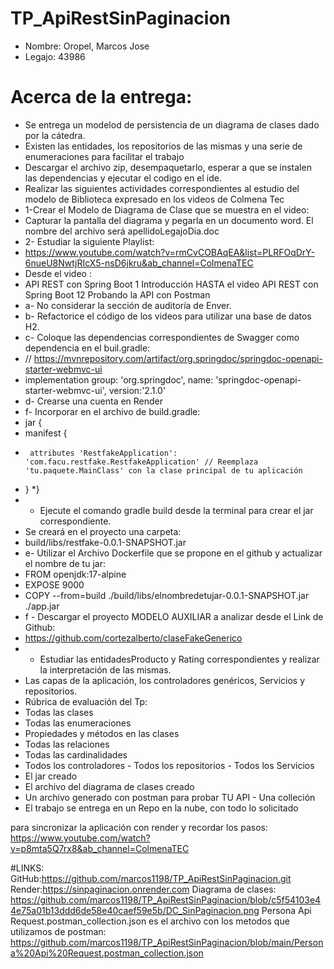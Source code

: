 # TP_ApiRestSinPaginacion

* Nombre: Oropel, Marcos Jose
* Legajo: 43986

# Acerca de la entrega:

* Se entrega un modelod de persistencia de un diagrama de clases dado por la cátedra.
* Existen las entidades, los repositorios de las mismas y una serie de enumeraciones para facilitar el trabajo
* Descargar el archivo zip, desempaquetarlo, esperar a que se instalen las dependencias y ejecutar el codigo en el ide.
* Realizar las siguientes actividades correspondientes al estudio del modelo de Biblioteca expresado en los videos de Colmena Tec
* 1-Crear el Modelo de Diagrama de Clase que se muestra en el video:
* Capturar la pantalla del diagrama y pegarla en un documento word. El nombre del archivo será apellidoLegajoDia.doc
* 2- Estudiar la siguiente Playlist:
* https://www.youtube.com/watch?v=rmCvCOBAqEA&list=PLRFOqDrY-6nueU8NwtjRIcX5-nsD6jkru&ab_channel=ColmenaTEC
* Desde el video :
* API REST con Spring Boot 1 Introducción HASTA el video  API REST con Spring Boot 12 Probando la API con Postman
* a-  No considerar la sección de auditoría de Enver.
* b- Refactorice el código  de los videos para utilizar una base de datos H2.
* c- Coloque las dependencias correspondientes de Swagger como dependencia en el buil.gradle:
* // https://mvnrepository.com/artifact/org.springdoc/springdoc-openapi-starter-webmvc-ui
* implementation group: 'org.springdoc', name: 'springdoc-openapi-starter-webmvc-ui', version:'2.1.0'
* d- Crearse una cuenta en Render
* f- Incorporar en el archivo de build.gradle:
* jar {
*    manifest {
*      attributes 'RestfakeApplication': 'com.facu.restfake.RestfakeApplication' // Reemplaza 'tu.paquete.MainClass' con la clase principal de tu aplicación
*   }
*}
* - Ejecute el comando gradle build  desde la terminal para crear el jar correspondiente.
* Se creará en el proyecto una carpeta:
* build/libs/restfake-0.0.1-SNAPSHOT.jar
* e-  Utilizar el Archivo Dockerfile que se propone en el github y actualizar el nombre de tu jar:
* FROM openjdk:17-alpine
* EXPOSE 9000
* COPY --from=build ./build/libs/elnombredetujar-0.0.1-SNAPSHOT.jar ./app.jar
* f - Descargar el proyecto MODELO AUXILIAR  a analizar desde el Link de Github:
* https://github.com/cortezalberto/claseFakeGenerico
* - Estudiar las entidadesProducto y Rating correspondientes y realizar la interpretación de las mismas.
* Las capas de la aplicación, los controladores genéricos, Servicios y repositorios.
* Rúbrica de evaluación del Tp:
*  Todas las clases
*  Todas las enumeraciones
*  Propiedades y métodos en las clases
*  Todas las relaciones 
* Todas las cardinalidades
* Todos los controladores - Todos los repositorios - Todos los Servicios
* El jar creado 
* El archivo del diagrama de clases creado
* Un archivo generado con postman para probar TU API - Una colleción
* El trabajo se entrega en un Repo en la nube, con todo lo solicitado

para sincronizar la aplicación con render y recordar los pasos:
https://www.youtube.com/watch?v=p8mta5Q7rx8&ab_channel=ColmenaTEC

#LINKS:
GitHub:https://github.com/marcos1198/TP_ApiRestSinPaginacion.git
Render:https://sinpaginacion.onrender.com
Diagrama de clases:
https://github.com/marcos1198/TP_ApiRestSinPaginacion/blob/c5f54103e44e75a01b13ddd6de58e40caef59e5b/DC_SinPaginacion.png
Persona Api Request.postman_collection.json es el archivo con los metodos que utilizamos de postman:
https://github.com/marcos1198/TP_ApiRestSinPaginacion/blob/main/Persona%20Api%20Request.postman_collection.json


